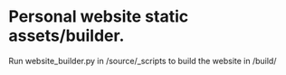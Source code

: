 # Personal website static assets/builder.

Run website_builder.py in /source/_scripts to build the website in /build/